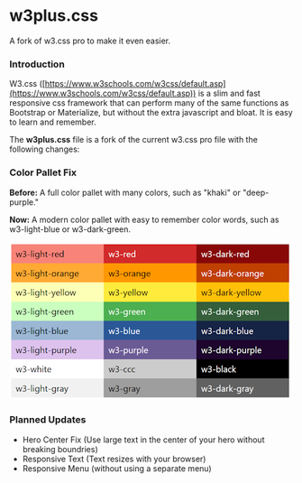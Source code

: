 # w3plus.css
A fork of w3.css pro to make it even easier.

### Introduction
W3.css ([https://www.w3schools.com/w3css/default.asp](https://www.w3schools.com/w3css/default.asp)) is a slim and fast responsive css framework that can perform many of the same functions as Bootstrap or Materialize, but without the extra javascript and bloat. It is easy to learn and remember.

The **w3plus.css** file is a fork of the current w3.css pro file with the following changes:

### Color Pallet Fix
**Before:** A full color pallet with many colors, such as "khaki" or "deep-purple."

**Now:** A modern color pallet with easy to remember color words, such as w3-light-blue or w3-dark-green.

![w3plus Easy Color Pallet](https://raw.githubusercontent.com/GracefulForm/w3plus.css/refs/heads/master/w3plus-color-words.png)

### Planned Updates
* Hero Center Fix (Use large text in the center of your hero without breaking boundries)
* Responsive Text (Text resizes with your browser)
* Responsive Menu (without using a separate menu)


